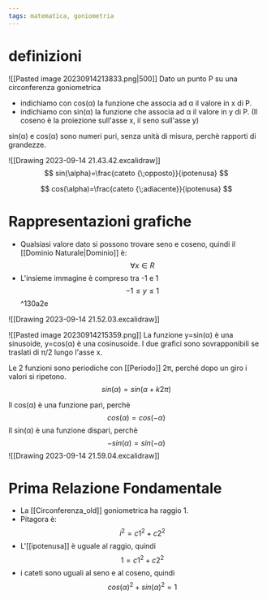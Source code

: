 ```yaml
---
tags: matematica, goniometria
---
```

# definizioni
![[Pasted image 20230914213833.png|500]]
Dato un punto P su una circonferenza goniometrica 
- indichiamo con cos(α) la funzione che associa ad α il valore in x di P.
- indichiamo con sin(α) la funzione che associa ad α il valore in y di P.
(Il coseno è la proiezione sull'asse x, il seno sull'asse y)

sin(α) e cos(α) sono numeri puri, senza unità di misura, perchè rapporti di grandezze.

![[Drawing 2023-09-14 21.43.42.excalidraw]]
$$
sin(\alpha)=\frac{cateto {\;opposto}}{ipotenusa}
$$

$$
cos(\alpha)=\frac{cateto {\;adiacente}}{ipotenusa}
$$
# Rappresentazioni grafiche
- Qualsiasi valore dato si possono trovare seno e coseno, quindi il [[Dominio Naturale|Dominio]] è: 
$$
\forall x\in R
$$
- L'insieme immagine è compreso tra -1 e 1
$$
-1\le y \le1
$$ ^130a2e

![[Drawing 2023-09-14 21.52.03.excalidraw]]

![[Pasted image 20230914215359.png]]
La funzione y=sin(α) è una sinusoide, y=cos(α) è una cosinusoide.
I due grafici sono sovrapponibili se traslati di π/2 lungo l'asse x.


Le 2 funzioni sono periodiche con [[Periodo]] 2π, perché dopo un giro i valori si ripetono.
$$
sin(α)=sin(α+k2\pi)
$$


Il cos(α) è una funzione pari, perchè 
$$
cos(α)=cos(-α)
$$
Il sin(α) è una funzione dispari, perchè 
$$
-sin(α)=sin(-α)
$$
![[Drawing 2023-09-14 21.59.04.excalidraw]]
# Prima Relazione Fondamentale

- La [[Circonferenza_old]] goniometrica ha raggio 1.
- Pitagora è:$$
i^2={c1}^2+{c2}^2
$$
- L'[[ipotenusa]] è uguale al raggio, quindi
$$
1={c1}^2+{c2}^2
$$
- i cateti sono uguali al seno e al coseno, quindi
$$
{cos(\alpha)}^2+{sin(\alpha)}^2=1
$$
